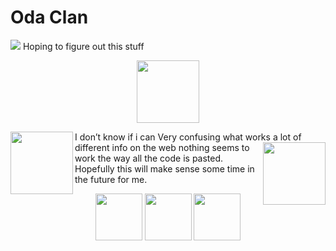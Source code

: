 # Oda Clan
![](https://i.imgur.com/WLdNsxN.png)
Hoping to figure out this stuff
<p align="center">
  <img width="100" height="100" src="https://i.imgur.com/WLdNsxN.png">
</p>
I don’t know if i can
<img align="left" width="100" height="100" src="https://i.imgur.com/WLdNsxN.png">
Very confusing what works
<img align="right" width="100" height="100" src="https://i.imgur.com/WLdNsxN.png">
a lot of different info on the web nothing seems to work the way all the code is pasted. Hopefully this will make sense some time in the future for me.

<p align="center">
  <img src="https://i.imgur.com/WLdNsxN.png" width="75" />
  <img src="https://i.imgur.com/WLdNsxN.png" width="75" /> 
  <img src="https://i.imgur.com/WLdNsxN.png" width="75" />
</p>